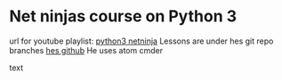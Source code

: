 # Net ninjas course on Python 3

url for youtube playlist:
[python3 netninja](https://www.youtube.com/watch?v=Ozrduu2W9B8&list=PL4cUxeGkcC9idu6GZ8EU_5B6WpKTdYZbK)
Lessons are under hes git repo branches
[hes github](https://github.com/iamshaunjp/python-3-playlist)
He uses
atom
cmder

text
